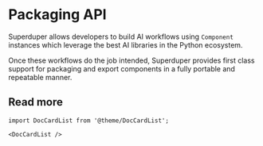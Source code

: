 # Packaging API

Superduper allows developers to build AI workflows using `Component` instances
which leverage the best AI libraries in the Python ecosystem.

Once these workflows do the job intended, Superduper provides first class support 
for packaging and export components in a fully portable and repeatable manner.

## Read more

```mdx-code-block
import DocCardList from '@theme/DocCardList';

<DocCardList />
```